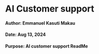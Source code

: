# AI Customer support

#### Author: Emmanuel Kasuti Makau
#### Date: Aug 13, 2024
#### Purpose: AI customer support ReadMe
